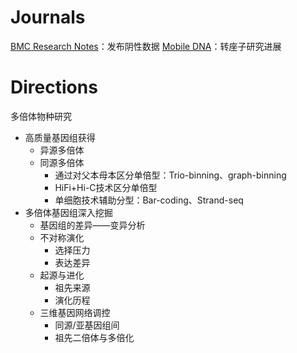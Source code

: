# Journals

[BMC Research Notes](https://bmcresnotes.biomedcentral.com/)：发布阴性数据
[Mobile DNA](https://mobilednajournal.biomedcentral.com/)：转座子研究进展

# Directions

多倍体物种研究
- 高质量基因组获得
	- 异源多倍体
	- 同源多倍体
		- 通过对父本母本区分单倍型：Trio-binning、graph-binning
		- HiFi+Hi-C技术区分单倍型
		- 单细胞技术辅助分型：Bar-coding、Strand-seq
- 多倍体基因组深入挖掘
	- 基因组的差异——变异分析
	- 不对称演化
		- 选择压力
		- 表达差异
	- 起源与进化
		- 祖先来源
		- 演化历程
	- 三维基因网络调控
		- 同源/亚基因组间
		- 祖先二倍体与多倍化